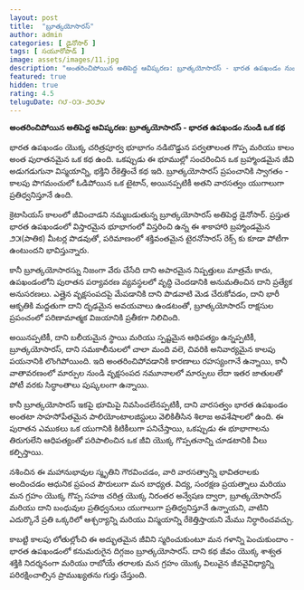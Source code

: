 ```yaml
---
layout: post
title:  "బ్రూత్కయోసారస్"
author: admin
categories: [ డైనోసార్ ]
tags: [ సయూరోపాడ్ ]
image: assets/images/11.jpg
description: "అంతరించిపోయిన అతిపెద్ద ఆవిష్కరణ: బ్రూత్కయోసారస్ - భారత ఉపఖండం నుండి ఒక కథ"
featured: true
hidden: true
rating: 4.5
teluguDate: ౧౮-౦౫-౨౦౨౪
---
```


**అంతరించిపోయిన అతిపెద్ద ఆవిష్కరణ: బ్రూత్కయోసారస్ - భారత ఉపఖండం నుండి ఒక కథ**

భారత ఉపఖండం యొక్క చరిత్రపూర్వ భూభాగం నడిబొడ్డున పర్వతాలంత గొప్ప మరియు కాలం అంత పురాతనమైన ఒక కథ ఉంది. ఒకప్పుడు ఈ భూముల్లో సంచరించిన ఒక బ్రహ్మాండమైన జీవి అడుగడుగునా విస్మయాన్ని, భక్తిని రేకెత్తించే కథ ఇది. బ్రూత్కయోసారస్ ప్రపంచానికి స్వాగతం - కాలపు పొగమంచులో ఓడిపోయిన ఒక టైటాన్, అయినప్పటికీ అతని వారసత్వం యుగాలుగా ప్రతిధ్వనిస్తూనే ఉంది.

క్రెటాసియస్ కాలంలో జీవించాడని నమ్మబడుతున్న బ్రూత్కయోసారస్ అతిపెద్ద డైనోసార్. ప్రస్తుత భారత ఉపఖండంలో విస్తారమైన భూభాగంలో విస్తరించి ఉన్న ఈ శాకాహారి బ్రహ్మాండమైన ౨౫(పాతిక) మీటర్ల పొడవుతో, పరిమాణంలో శక్తివంతమైన టైరనోసారస్ రెక్స్ కు కూడా పోటీగా ఉంటుందని భావిస్తున్నారు.

కానీ బ్రూత్కయోసారస్ను నిజంగా వేరు చేసేది దాని అపారమైన నిష్పత్తులు మాత్రమే కాదు, ఉపఖండంలోని పురాతన పర్యావరణ వ్యవస్థలలో వృద్ధి చెందడానికి అనుమతించిన దాని ప్రత్యేక అనుసరణలు. ఎత్తైన వృక్షసంపదపై మేపడానికి దాని పొడవాటి మెడ చేరుకోవడం, దాని భారీ ఆకృతికి మద్దతుగా దాని దృఢమైన అవయవాలు ఉండటంతో, బ్రూత్కయోసారస్ రాక్షసుల ప్రపంచంలో పరిణామాత్మక విజయానికి ప్రతీకగా నిలిచింది.

అయినప్పటికీ, దాని బలీయమైన స్థాయి మరియు స్పష్టమైన ఆధిపత్యం ఉన్నప్పటికీ, బ్రూత్కయోసారస్, దాని సమకాలీనులలో చాలా మంది వలె, చివరికి అనివార్యమైన కాలపు పయనానికి లొంగిపోయింది. ఇది అంతరించిపోవడానికి కారణాలు రహస్యంగానే ఉన్నాయి, కానీ వాతావరణంలో మార్పుల నుండి వృక్షసంపద నమూనాలలో మార్పులు లేదా ఇతర జాతులతో పోటీ వరకు సిద్ధాంతాలు పుష్కలంగా ఉన్నాయి.

కానీ బ్రూత్కయోసారస్ ఇకపై భూమిపై నివసించలేనప్పటికీ, దాని వారసత్వం భారత ఉపఖండం అంతటా సాహసోపేతమైన పాలియోంటాలజిస్టులు వెలికితీసిన శిలాజ అవశేషాలలో ఉంది. ఈ పురాతన ఎముకలు ఒక యుగానికి కిటికీలుగా పనిచేస్తాయి, ఒకప్పుడు ఈ భూభాగాలను తిరుగులేని ఆధిపత్యంతో పరిపాలించిన ఒక జీవి యొక్క గొప్పతనాన్ని చూడటానికి వీలు కల్పిస్తాయి.

నశించిన ఈ మహానుభావుల స్మృతిని గౌరవించడం, వారి వారసత్వాన్ని భావితరాలకు అందించడం ఆధునిక ప్రపంచ పౌరులుగా మన బాధ్యత. విద్య, సంరక్షణ ప్రయత్నాలు మరియు మన గ్రహం యొక్క గొప్ప సహజ చరిత్ర యొక్క నిరంతర అన్వేషణ ద్వారా, బ్రూత్కయోసారస్ మరియు దాని బంధువుల ప్రతిధ్వనులు యుగాలుగా ప్రతిధ్వనిస్తూనే ఉన్నాయని, వాటిని ఎదుర్కొనే ప్రతి ఒక్కరిలో ఆశ్చర్యాన్ని మరియు విస్మయాన్ని రేకెత్తిస్తాయని మేము నిర్ధారించవచ్చు.

కాబట్టి కాలపు లోతుల్లోంచి ఈ అద్భుతమైన జీవిని స్మరించుకుంటూ మన గళాన్ని పెంచుకుందాం - భారత ఉపఖండంలో కనుమరుగైన దిగ్గజం బ్రూత్కయోసారస్. దాని కథ జీవం యొక్క శాశ్వత శక్తికి నిదర్శనంగా మరియు రాబోయే తరాలకు మన గ్రహం యొక్క విలువైన జీవవైవిధ్యాన్ని పరిరక్షించాల్సిన ప్రాముఖ్యతను గుర్తు చేస్తుంది.